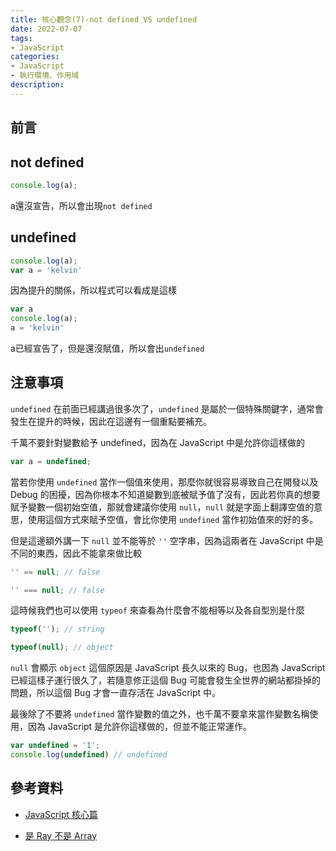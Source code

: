 ```yaml
---
title: 核心觀念(7)-not defined VS undefined
date: 2022-07-07
tags:
- JavaScript
categories:
- JavaScript
- 執行環境、作用域
description:
---
```


## 前言

## not defined

```javascript
console.log(a);
```
a還沒宣告，所以會出現`not defined`

## undefined

```javascript
console.log(a);
var a = 'kelvin'
```

因為提升的關係，所以程式可以看成是這樣

```JavaScript
var a 
console.log(a);
a = 'kelvin'
```

a已經宣告了，但是還沒賦值，所以會出`undefined`

## 注意事項

`undefined` 在前面已經講過很多次了，`undefined` 是屬於一個特殊關鍵字，通常會發生在提升的時候，因此在這邊有一個重點要補充。

千萬不要針對變數給予 undefined，因為在 JavaScript 中是允許你這樣做的

```JavaScript
var a = undefined;
```

當若你使用 `undefined` 當作一個值來使用，那麼你就很容易導致自己在開發以及 Debug 的困擾，因為你根本不知道變數到底被賦予值了沒有，因此若你真的想要賦予變數一個初始空值，那就會建議你使用 `null`，`null` 就是字面上翻譯空值的意思，使用這個方式來賦予空值，會比你使用 `undefined` 當作初始值來的好的多。

但是這邊額外講一下 `null` 並不能等於 `''` 空字串，因為這兩者在 JavaScript 中是不同的東西，因此不能拿來做比較

```JavaScript
'' == null; // false

'' === null; // false
```

這時候我們也可以使用 `typeof` 來查看為什麼會不能相等以及各自型別是什麼

```JavaScript
typeof(''); // string

typeof(null); // object

```

`null` 會顯示 `object` 這個原因是 JavaScript 長久以來的 Bug，也因為 JavaScript 已經這樣子運行很久了，若隨意修正這個 Bug 可能會發生全世界的網站都掛掉的問題，所以這個 Bug 才會一直存活在 JavaScript 中。

最後除了不要將 `undefined` 當作變數的值之外，也千萬不要拿來當作變數名稱使用，因為 JavaScript 是允許你這樣做的，但並不能正常運作。

```JavaScript
var undefined = '1';
console.log(undefined) // undefined
```

## 參考資料
- [JavaScript 核心篇](https://www.hexschool.com/courses/js-core.html)

- [是 Ray 不是 Array](https://israynotarray.com/javascript/20200502/2917226562/)